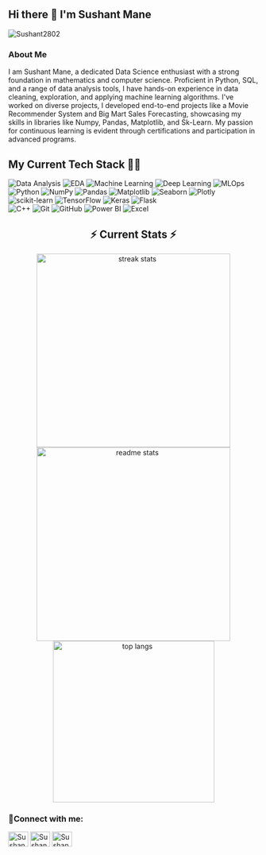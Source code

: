 ## Hi there 👋 I'm Sushant Mane
<p align="left"> <img src="https://komarev.com/ghpvc/?username=Sushant2802&label=Profile%20views&color=0e75b6&style=flat" alt="Sushant2802" /> </p>

### About Me

I am Sushant Mane, a dedicated Data Science enthusiast with a strong foundation in mathematics and computer science. Proficient in Python, SQL, and a range of data analysis tools, I have hands-on experience in data cleaning, exploration, and applying machine learning algorithms.
I've worked on diverse projects, I developed end-to-end projects like a Movie Recommender System and Big Mart Sales Forecasting, showcasing my skills in libraries like Numpy, Pandas, Matplotlib, and Sk-Learn. My passion for continuous learning is evident through certifications and participation in advanced programs.



## My Current Tech Stack 👩‍💻


![Data Analysis](https://img.shields.io/badge/Data%20Analysis-217346?style=for-the-badge&logo=microsoft-data-analysis&logoColor=white)
![EDA](https://img.shields.io/badge/EDA-008080?style=for-the-badge&logo=eda&logoColor=white)
![Machine Learning](https://img.shields.io/badge/Machine%20Learning-013243?style=for-the-badge&logo=machine-learning&logoColor=white)
![Deep Learning](https://img.shields.io/badge/Deep%20Learning-013243?style=for-the-badge&logo=deep-learning&logoColor=white)
![MLOps](https://img.shields.io/badge/MLOps-FF6F00?style=for-the-badge&logo=mlops&logoColor=white) <br>
![Python](https://img.shields.io/badge/Python-3776AB?style=for-the-badge&logo=python&logoColor=white)
![NumPy](https://img.shields.io/badge/NumPy-013243?style=for-the-badge&logo=numpy&logoColor=white)
![Pandas](https://img.shields.io/badge/Pandas-150458?style=for-the-badge&logo=pandas&logoColor=white)
![Matplotlib](https://img.shields.io/badge/Matplotlib-3776AB?style=for-the-badge&logo=matplotlib&logoColor=white)
![Seaborn](https://img.shields.io/badge/Seaborn-3776AB?style=for-the-badge&logo=seaborn&logoColor=white)
![Plotly](https://img.shields.io/badge/Plotly-%233F4F75.svg?style=for-the-badge&logo=plotly&logoColor=white) <br>
![scikit-learn](https://img.shields.io/badge/scikit--learn-%23F7931E.svg?style=for-the-badge&logo=scikit-learn&logoColor=white)
![TensorFlow](https://img.shields.io/badge/TensorFlow-%23FF6F00.svg?style=for-the-badge&logo=TensorFlow&logoColor=white)
![Keras](https://img.shields.io/badge/Keras-D00000?style=for-the-badge&logo=keras&logoColor=white)
![Flask](https://img.shields.io/badge/flask-%23000.svg?style=for-the-badge&logo=flask&logoColor=white) <br>
![C++](https://img.shields.io/badge/C++-150458?style=for-the-badge&logo=C++&logoColor=white)
![Git](https://img.shields.io/badge/Git-D00000?style=for-the-badge&logo=git&logoColor=white)
![GitHub](https://img.shields.io/badge/GitHub-181717?style=for-the-badge&logo=github&logoColor=white)
![Power BI](https://img.shields.io/badge/Power%20BI-F2C811?style=for-the-badge&logo=power-bi&logoColor=black)
![Excel](https://img.shields.io/badge/Excel-217346?style=for-the-badge&logo=microsoft-excel&logoColor=white) <br>



<h2 align="center"> ⚡ Current Stats ⚡</h2>
<div align=center>
  <img width=390 src="https://streak-stats.demolab.com/?user=Sushant2802&count_private=true&theme=react&border_radius=10" alt="streak stats"/>
  <img width=390 src="https://github-readme-stats.vercel.app/api?username=Sushant2802&show_icons=true&theme=react&rank_icon=github&border_radius=10" alt="readme stats" />
  <img width=325 align="center" src="https://github-readme-stats.vercel.app/api/top-langs/?username=Sushant2802&hide=HTML&langs_count=8&layout=compact&theme=react&border_radius=10&size_weight=0.5&count_weight=0.5&exclude_repo=github-readme-stats" alt="top langs" />
</div>




<h3 align="left">🔗Connect with me:</h3>
<p align="left">
<a href="https://linkedin.com/in/sushant-mane" target="blank"><img align="center" src="https://raw.githubusercontent.com/rahuldkjain/github-profile-readme-generator/master/src/images/icons/Social/linked-in-alt.svg" alt="Sushant1" height="30" width="40" /></a>
<a href="https://kaggle.com/sushant28" target="blank"><img align="center" src="https://raw.githubusercontent.com/rahuldkjain/github-profile-readme-generator/master/src/images/icons/Social/kaggle.svg" alt="Sushant2" height="30" width="40" /></a>
<a href="https://www.leetcode.com/sushantt_28" target="blank"><img align="center" src="https://raw.githubusercontent.com/rahuldkjain/github-profile-readme-generator/master/src/images/icons/Social/leet-code.svg" alt="Sushant3" height="30" width="40" /></a>
</p>

<!--
<p align="left">
<h3 align="left">Languages and Tools:</h3>
<a href="https://www.python.org" target="_blank" rel="noreferrer"> <img src="https://raw.githubusercontent.com/devicons/devicon/master/icons/python/python-original.svg" alt="python" width="40" height="40"/> </a>
<a href="https://pandas.pydata.org/" target="_blank" rel="noreferrer"> <img src="https://raw.githubusercontent.com/devicons/devicon/2ae2a900d2f041da66e950e4d48052658d850630/icons/pandas/pandas-original.svg" alt="pandas" width="40" height="40"/> </a> 
<a href="https://seaborn.pydata.org/" target="_blank" rel="noreferrer"> <img src="https://seaborn.pydata.org/_images/logo-mark-lightbg.svg" alt="seaborn" width="40" height="40"/> </a> 
<a href="https://scikit-learn.org/" target="_blank" rel="noreferrer"> <img src="https://upload.wikimedia.org/wikipedia/commons/0/05/Scikit_learn_logo_small.svg" alt="scikit_learn" width="40" height="40"/> </a> 
<a href="https://www.tensorflow.org" target="_blank" rel="noreferrer"> <img src="https://www.vectorlogo.zone/logos/tensorflow/tensorflow-icon.svg" alt="tensorflow" width="40" height="40"/> </a>
<a href="https://git-scm.com/" target="_blank" rel="noreferrer"> <img src="https://www.vectorlogo.zone/logos/git-scm/git-scm-icon.svg" alt="git" width="40" height="40"/> </a>  
<a href="https://www.mysql.com/" target="_blank" rel="noreferrer"> <img src="https://raw.githubusercontent.com/devicons/devicon/master/icons/mysql/mysql-original-wordmark.svg" alt="mysql" width="40" height="40"/> </a> 
<a href="https://www.cprogramming.com/" target="_blank" rel="noreferrer"> <img src="https://raw.githubusercontent.com/devicons/devicon/master/icons/c/c-original.svg" alt="c" width="40" height="40"/> </a> 
<a href="https://www.w3schools.com/cpp/" target="_blank" rel="noreferrer"> <img src="https://raw.githubusercontent.com/devicons/devicon/master/icons/cplusplus/cplusplus-original.svg" alt="cplusplus" width="40" height="40"/> </a>
</p>
-->


<!--
**Sushant2802/Sushant2802** is a ✨ _special_ ✨ repository because its `README.md` (this file) appears on your GitHub profile.

Here are some ideas to get you started:

- 🔭 I’m currently working on ...
- 🌱 I’m currently learning ...
- 👯 I’m looking to collaborate on ...
- 🤔 I’m looking for help with ...
- 💬 Ask me about ...
- 📫 How to reach me: ...
- 😄 Pronouns: ...
- ⚡ Fun fact: ...
-->
